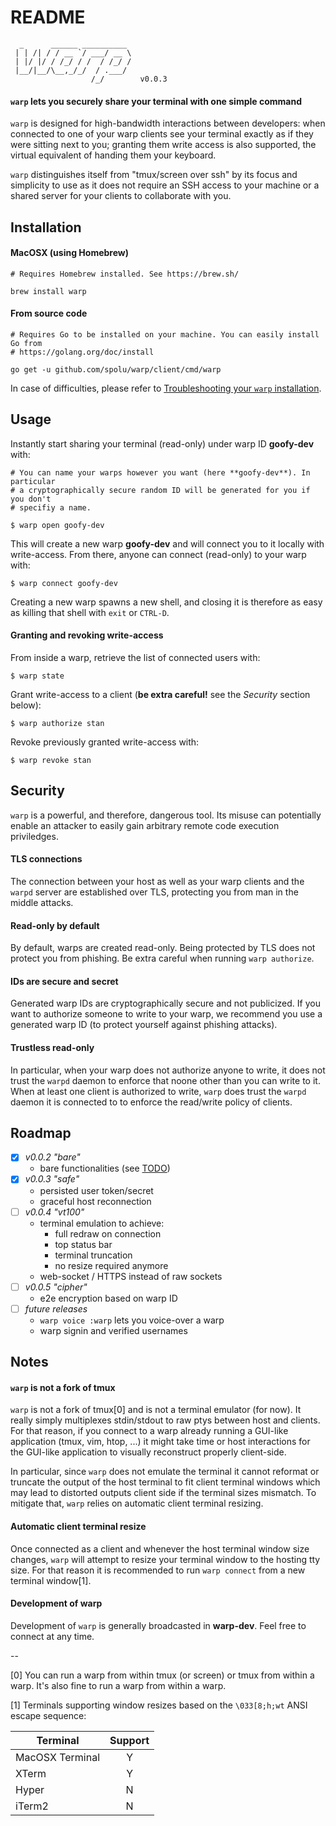 # README

```
  _      ______ __________ 
 | | /| / / __ `/ ___/ __ \
 | |/ |/ / /_/ / /  / /_/ /
 |__/|__/\__,_/_/  / .___/ 
                  /_/        v0.0.3
```

#### `warp` lets you securely share your terminal with one simple command

`warp` is designed for high-bandwidth interactions between developers: when
connected to one of your warp clients see your terminal exactly as if they
were sitting next to you; granting them write access is also supported, the
virtual equivalent of handing them your keyboard.

`warp` distinguishes itself from "tmux/screen over ssh" by its focus and
simplicity to use as it does not require an SSH access to your machine or a
shared server for your clients to collaborate with you.

## Installation

#### MacOSX (using Homebrew)

```shell
# Requires Homebrew installed. See https://brew.sh/

brew install warp
```

#### From source code

```shell
# Requires Go to be installed on your machine. You can easily install Go from
# https://golang.org/doc/install

go get -u github.com/spolu/warp/client/cmd/warp
```

In case of difficulties, please refer to 
[Troubleshooting your `warp` installation](https://github.com/spolu/warp/wiki/Troubleshooting-your-warp-installation).

## Usage

Instantly start sharing your terminal (read-only) under warp ID **goofy-dev**
with:

```shell
# You can name your warps however you want (here **goofy-dev**). In particular
# a cryptographically secure random ID will be generated for you if you don't
# specifiy a name.

$ warp open goofy-dev
```

This will create a new warp **goofy-dev** and will connect you to it locally
with write-access. From there, anyone can connect (read-only) to your warp
with:

```shell
$ warp connect goofy-dev
```

Creating a new warp spawns a new shell, and closing it is therefore as easy as
killing that shell with `exit` or `CTRL-D`.

#### Granting and revoking write-access

From inside a warp, retrieve the list of connected users with:
```shell
$ warp state
```

Grant write-access to a client (**be extra careful!** see the *Security*
section below):

```shell
$ warp authorize stan
```

Revoke previously granted write-access with:
```shell
$ warp revoke stan
```

## Security

`warp` is a powerful, and therefore, dangerous tool. Its misuse can potentially
enable an attacker to easily gain arbitrary remote code execution priviledges.

#### TLS connections

The connection between your host as well as your warp clients and the `warpd`
server are established over TLS, protecting you from man in the middle attacks.

#### Read-only by default

By default, warps are created read-only. Being protected by TLS does not
protect you from phishing. Be extra careful when running `warp authorize`.

#### IDs are secure and secret

Generated warp IDs are cryptographically secure and not publicized. If you want
to authorize someone to write to your warp, we recommend you use a generated
warp ID (to protect yourself against phishing attacks).

#### Trustless read-only

In particular, when your warp does not authorize anyone to write, it does not
trust the `warpd` daemon to enforce that noone other than you can write to it.
When at least one client is authorized to write, `warp` does trust the `warpd`
daemon it is connected to to enforce the read/write policy of clients.

## Roadmap

- [x] *v0.0.2 "bare"*
  - bare functionalities (see [TODO](TODO))
- [x] *v0.0.3 "safe"*
  - persisted user token/secret
  - graceful host reconnection
- [ ] *v0.0.4 "vt100"*
  - terminal emulation to achieve:
    - full redraw on connection
    - top status bar
    - terminal truncation
    - no resize required anymore
  - web-socket / HTTPS instead of raw sockets
- [ ] *v0.0.5 "cipher"*
  - e2e encryption based on warp ID
- [ ] *future releases*
  - `warp voice :warp` lets you voice-over a warp
  - warp signin and verified usernames

## Notes

#### `warp` is not a fork of tmux

`warp` is not a fork of tmux[0] and is not a terminal emulator (for now). It
really simply multiplexes stdin/stdout to raw ptys between host and clients.
For that reason, if you connect to a warp already running a GUI-like
application (tmux, vim, htop, ...) it might take time or host interactions for
the GUI-like application to visually reconstruct properly client-side.

In particular, since `warp` does not emulate the terminal it cannot reformat or
truncate the output of the host terminal to fit client terminal windows which
may lead to distorted outputs client side if the terminal sizes mismatch. To
mitigate that, `warp` relies on automatic client terminal resizing.

#### Automatic client terminal resize

Once connected as a client and whenever the host terminal window size changes,
`warp` will attempt to resize your terminal window to the hosting tty size. For
that reason it is recommended to run `warp connect` from a new terminal
window[1].

#### Development of warp

Development of `warp` is generally broadcasted in **warp-dev**. Feel free to
connect at any time.

-- 

[0] You can run a warp from within tmux (or screen) or tmux from within a warp.
It's also fine to run a warp from within a warp.

[1] Terminals supporting window resizes based on the `\033[8;h;wt` ANSI escape
sequence:

| Terminal        | Support |
| --------------- |:-------:|
| MacOSX Terminal | Y       |
| XTerm           | Y       |
| Hyper           | N       |
| iTerm2          | N       |


